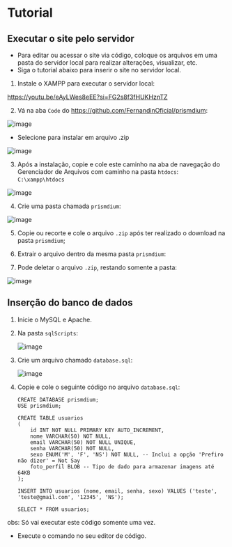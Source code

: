 # Tutorial
## Executar o site pelo servidor

* Para editar ou acessar o site via código, coloque os arquivos em uma pasta do servidor local para realizar alterações, visualizar, etc.
* Siga o tutorial abaixo para inserir o site no servidor local.

1. Instale o XAMPP para executar o servidor local:
   
https://youtu.be/eAyLWes8eEE?si=FG2s8f3fHUKHznTZ

2. Vá na aba `Code` do https://github.com/FernandinOficial/prismdium:

![image](https://github.com/FernandinOficial/prismdium/assets/151852919/e5cfaa75-da6e-49e3-8409-5dc9eaba5b61)
* Selecione para instalar em arquivo .zip

![image](https://github.com/FernandinOficial/prismdium/assets/151852919/510e2112-c437-4bb9-b38a-12d174efb1ad)

3. Após a instalação, copie e cole este caminho na aba de navegação do Gerenciador de Arquivos com caminho na pasta `htdocs`:
`C:\xampp\htdocs`

![image](https://github.com/FernandinOficial/prismdium/assets/151852919/81a6df72-ccdf-4728-8275-6d470879d0cf)

4. Crie uma pasta chamada `prismdium`:

![image](https://github.com/FernandinOficial/prismdium/assets/151852919/fbb57bbc-44e8-44bd-b80a-d87bd06df26e)

5. Copie ou recorte e cole o arquivo `.zip` após ter realizado o download na pasta `prismdium`;
6. Extrair o arquivo dentro da mesma pasta `prismdium`:


7. Pode deletar o arquivo `.zip`, restando somente a pasta:

![image](https://github.com/FernandinOficial/prismdium/assets/151852919/168395db-fd0e-451a-b9a0-90e895ca3f53)

## Inserção do banco de dados

1. Inicie o MySQL e Apache.
2. Na pasta `sqlScripts`:

   ![image](https://github.com/FernandinOficial/prismdium/assets/151852919/dc9c1063-413d-4ea8-a9e8-abd88970b5de)

3. Crie um arquivo chamado `database.sql`:

   ![image](https://github.com/FernandinOficial/prismdium/assets/151852919/c4e4bba5-6fc6-47fa-a958-c9efb06e7992)

4. Copie e cole o seguinte código no arquivo `database.sql`:

   ```
   CREATE DATABASE prismdium;
   USE prismdium;

   CREATE TABLE usuarios 
   (
       id INT NOT NULL PRIMARY KEY AUTO_INCREMENT,
       nome VARCHAR(50) NOT NULL,
       email VARCHAR(50) NOT NULL UNIQUE,
       senha VARCHAR(50) NOT NULL,
       sexo ENUM('M', 'F', 'NS') NOT NULL, -- Inclui a opção 'Prefiro não dizer' = Not Say
       foto_perfil BLOB -- Tipo de dado para armazenar imagens até 64KB
   );

   INSERT INTO usuarios (nome, email, senha, sexo) VALUES ('teste', 'teste@gmail.com', '12345', 'NS');

   SELECT * FROM usuarios;

obs: Só vai executar este código somente uma vez.
* Execute o comando no seu editor de código.


